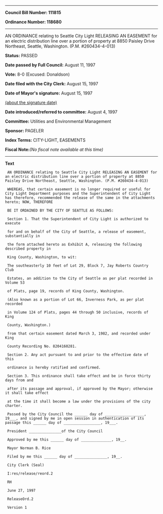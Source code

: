 

********

**Council Bill Number: 111815**
   
**Ordinance Number: 118680**
********

 AN ORDINANCE relating to Seattle City Light RELEASING AN EASEMENT for an electric distribution line over a portion of property at 8850 Paisley Drive Northeast, Seattle, Washington. (P.M. #260434-4-013)

**Status:** PASSED
   
**Date passed by Full Council:** August 11, 1997
   
**Vote:** 8-0 (Excused: Donaldson)
   
**Date filed with the City Clerk:** August 15, 1997
   
**Date of Mayor's signature:** August 15, 1997
   
[(about the signature date)](/~public/approvaldate.htm)
   
   
   
**Date introduced/referred to committee:** August 4, 1997
   
**Committee:** Utilities and Environmental Management
   
**Sponsor:** PAGELER
   
   
**Index Terms:** CITY-LIGHT, EASEMENTS

**Fiscal Note:**_(No fiscal note available at this time)_

********

**Text**
   
```
 AN ORDINANCE relating to Seattle City Light RELEASING AN EASEMENT for an electric distribution line over a portion of property at 8850 Paisley Drive Northeast, Seattle, Washington. (P.M. #260434-4-013)

 WHEREAS, that certain easement is no longer required or useful for City Light Department purposes and the Superintendent of City Light has therefore, recommended the release of the same in the attachments hereto; NOW, THEREFORE

 BE IT ORDAINED BY THE CITY OF SEATTLE AS FOLLOWS:

 Section 1. That the Superintendent of City Light is authorized to execute

 for and on behalf of the City of Seattle, a release of easement, substantially in

 the form attached hereto as Exhibit A, releasing the following described property in

 King County, Washington, to wit:

 The southeasterly 10 feet of Lot 29, Block 7, Jay Roberts Country Club

 Estates, an addition to the City of Seattle as per plat recorded in Volume 53

 of Plats, page 19, records of King County, Washington.

 (Also known as a portion of Lot 66, Inverness Park, as per plat recorded

 in Volume 124 of Plats, pages 44 through 50 inclusive, records of King

 County, Washington.)

 from that certain easement dated March 3, 1982, and recorded under King

 County Recording No. 8204160281.

 Section 2. Any act pursuant to and prior to the effective date of this

 ordinance is hereby ratified and confirmed.

 Section 3. This ordinance shall take effect and be in force thirty days from and

 after its passage and approval, if approved by the Mayor; otherwise it shall take effect

 at the time it shall become a law under the provisions of the city charter.

 Passed by the City Council the ______ day of __________________, 19___, and signed by me in open session in authentication of its passage this ______ day of _________________, 19___.

 President _______________of the City Council

 Approved by me this ______ day of ______________, 19__.

 Mayor Norman B. Rice

 Filed by me this ______ day of _______________, 19__.

 City Clerk (Seal)

 I:res/release/reord.2

 RH

 June 27, 1997

 ReleaseOrd.2

 Version 1

```
